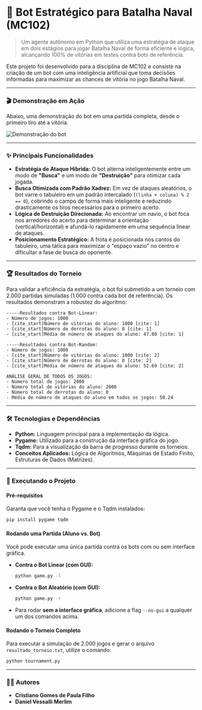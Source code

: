 # 🤖 Bot Estratégico para Batalha Naval (MC102)

> Um agente autônomo em Python que utiliza uma estratégia de ataque em dois estágios para jogar Batalha Naval de forma eficiente e lógica, alcançando 100% de vitórias em testes contra bots de referência.

Este projeto foi desenvolvido para a disciplina de MC102 e consiste na criação de um bot com uma inteligência artificial que toma decisões informadas para maximizar as chances de vitória no jogo Batalha Naval.

---

### 🎬 Demonstração em Ação

Abaixo, uma demonstração do bot em uma partida completa, desde o primeiro tiro até a vitória.

![Demonstração do bot](https://github.com/user-attachments/assets/66741728-30d2-480f-96c8-8d5b6168fbc1)

---

### ✨ Principais Funcionalidades

* **Estratégia de Ataque Híbrida:** O bot alterna inteligentemente entre um modo de **"Busca"** e um modo de **"Destruição"** para otimizar cada jogada.
* **Busca Otimizada com Padrão Xadrez:** Em vez de ataques aleatórios, o bot varre o tabuleiro em um padrão intercalado (`(linha + coluna) % 2 == 0`), cobrindo o campo de forma mais inteligente e reduzindo drasticamente os tiros necessários para o primeiro acerto.
* **Lógica de Destruição Direcionada:** Ao encontrar um navio, o bot foca nos arredores do acerto para determinar a orientação (vertical/horizontal) e afundá-lo rapidamente em uma sequência linear de ataques.
* **Posicionamento Estratégico:** A frota é posicionada nos cantos do tabuleiro, uma tática para maximizar o "espaço vazio" no centro e dificultar a fase de busca do oponente.

---

### 🏆 Resultados do Torneio

Para validar a eficiência da estratégia, o bot foi submetido a um torneio com 2.000 partidas simuladas (1.000 contra cada bot de referência). Os resultados demonstram a robustez do algoritmo:

```
-----Resultados contra Bot-Linear:
- Número de jogos: 1000
- [cite_start]Número de vitórias do aluno: 1000 [cite: 1]
- [cite_start]Número de derrotas do aluno: 0 [cite: 1]
- [cite_start]Média de número de ataques do aluno: 47.80 [cite: 1]

-----Resultados contra Bot-Random:
- Número de jogos: 1000
- [cite_start]Número de vitórias do aluno: 1000 [cite: 2]
- [cite_start]Número de derrotas do aluno: 0 [cite: 2]
- [cite_start]Média de número de ataques do aluno: 52.69 [cite: 2]

ANÁLISE GERAL DE TODOS OS JOGOS:
- Número total de jogos: 2000
- Número total de vitórias do aluno: 2000
- Número total de derrotas do aluno: 0
- Média de número de ataques do aluno em todos os jogos: 50.24
```

---

### 🛠️ Tecnologias e Dependências

* **Python:** Linguagem principal para a implementação da lógica.
* **Pygame:** Utilizado para a construção da interface gráfica do jogo.
* **Tqdm:** Para a visualização da barra de progresso durante os torneios.
* **Conceitos Aplicados:** Lógica de Algoritmos, Máquinas de Estado Finito, Estruturas de Dados (Matrizes).

---

### 🚀 Executando o Projeto

#### Pré-requisitos

Garanta que você tenha o Pygame e o Tqdm instalados:
```bash
pip install pygame tqdm
```

#### Rodando uma Partida (Aluno vs. Bot)

Você pode executar uma única partida contra os bots com ou sem interface gráfica.

* **Contra o Bot Linear (com GUI):**
    ```bash
    python game.py -l
    ```

* **Contra o Bot Aleatório (com GUI):**
    ```bash
    python game.py -r
    ```

* Para rodar **sem a interface gráfica**, adicione a flag `--no-gui` a qualquer um dos comandos acima.

#### Rodando o Torneio Completo

Para executar a simulação de 2.000 jogos e gerar o arquivo `resultado_torneio.txt`, utilize o comando:
```bash
python tournament.py
```

---

### 👨‍💻 Autores

* **Cristiano Gomes de Paula Filho**
* **Daniel Vessalli Merlim**
